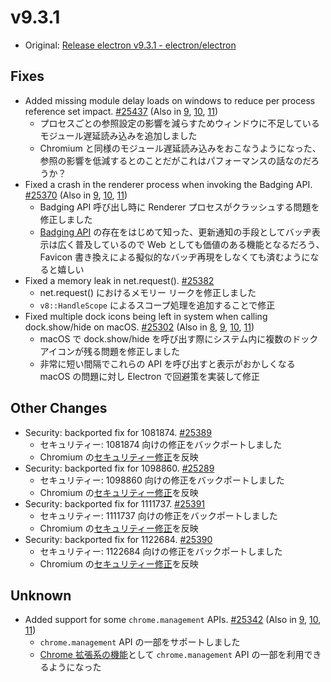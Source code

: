 # v9.3.1

- Original: [Release electron v9.3.1 - electron/electron](https://github.com/electron/electron/releases/tag/v9.3.1)

## Fixes

- Added missing module delay loads on windows to reduce per process reference set impact. [#25437](https://github.com/electron/electron/pull/25437) (Also in [9](https://github.com/electron/electron/pull/25437), [10](https://github.com/electron/electron/pull/25435), [11](https://github.com/electron/electron/pull/25436))
  - プロセスごとの参照設定の影響を減らすためウィンドウに不足しているモジュール遅延読み込みを追加しました
  - Chromium と同様のモジュール遅延読み込みをおこなうようになった、参照の影響を低減するとのことだがこれはパフォーマンスの話なのだろうか？
- Fixed a crash in the renderer process when invoking the Badging API. [#25370](https://github.com/electron/electron/pull/25370) (Also in [9](https://github.com/electron/electron/pull/25371), [10](https://github.com/electron/electron/pull/25369), [11](https://github.com/electron/electron/pull/25370))
  - Badging API 呼び出し時に Renderer プロセスがクラッシュする問題を修正しました
  - [Badging API](https://w3c.github.io/badging/) の存在をはじめて知った、更新通知の手段としてバッヂ表示は広く普及しているので Web としても価値のある機能となるだろう、Favicon 書き換えによる擬似的なバッヂ再現をしなくても済むようになると嬉しい
- Fixed a memory leak in net.request(). [#25382](https://github.com/electron/electron/pull/25382)
  - net.request() におけるメモリー リークを修正しました
  - `v8::HandleScope` によるスコープ処理を追加することで修正
- Fixed multiple dock icons being left in system when calling dock.show/hide on macOS. [#25302](https://github.com/electron/electron/pull/25302) (Also in [8](https://github.com/electron/electron/pull/25302), [9](https://github.com/electron/electron/pull/25301), [10](https://github.com/electron/electron/pull/25299), [11](https://github.com/electron/electron/pull/25300))
  - macOS で dock.show/hide を呼び出す際にシステム内に複数のドック アイコンが残る問題を修正しました
  - 非常に短い間隔でこれらの API を呼び出すと表示がおかしくなる macOS の問題に対し Electron で回避策を実装して修正

## Other Changes

- Security: backported fix for 1081874. [#25389](https://github.com/electron/electron/pull/25389)
  - セキュリティー: 1081874 向けの修正をバックポートしました
  - Chromium の[セキュリティー修正](https://chromium.googlesource.com/chromium/src/+/5e61913985df0cc621bf72f7fa75e76759ffde15)を反映
- Security: backported fix for 1098860. [#25289](https://github.com/electron/electron/pull/25289)
  - セキュリティー: 1098860 向けの修正をバックポートしました
  - Chromium の[セキュリティー修正](https://chromium.googlesource.com/chromium/src/+/f8d7d428b1549ff1f87e3d34c5ca0b53d6ce4e84)を反映
- Security: backported fix for 1111737. [#25391](https://github.com/electron/electron/pull/25391)
  - セキュリティー: 1111737 向けの修正をバックポートしました
  - Chromium の[セキュリティー修正](https://chromium.googlesource.com/chromium/src/+/1283160e334f78c5eed4668d95e04f2ed2e2a4a3)を反映
- Security: backported fix for 1122684. [#25390](https://github.com/electron/electron/pull/25390)
  - セキュリティー: 1122684 向けの修正をバックポートしました
  - Chromium の[セキュリティー修正](https://chromium.googlesource.com/chromium/src/+/c1a7439efcc7626c34d3e38503c974e4c215c489)を反映

## Unknown

- Added support for some `chrome.management` APIs. [#25342](https://github.com/electron/electron/pull/25342) (Also in [9](https://github.com/electron/electron/pull/25344), [10](https://github.com/electron/electron/pull/25345), [11](https://github.com/electron/electron/pull/25342))
  - `chrome.management` API の一部をサポートしました
  - [Chrome 拡張系の機能](https://github.com/electron/electron/blob/master/docs/api/extensions.md)として `chrome.management` API の一部を利用できるようになった

